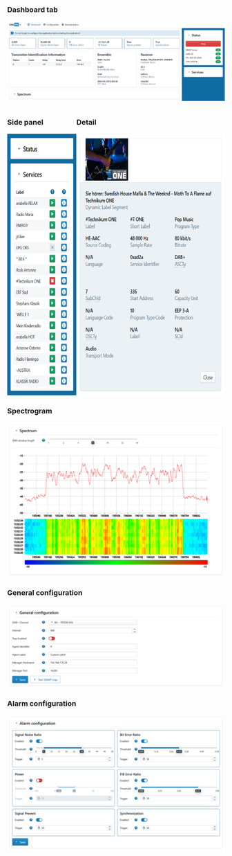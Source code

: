### Dashboard tab
![Printscreen of the dashboard tab](https://github.com/SvajkaJ/SvajkaJ/blob/main/img/dabing/frontend_dashboard_on.png "Printscreen of the dashboard tab")

<div style="display: flex; justify-content: space-between;">
    <span>
        <h3>Side panel</h3>
        <img alt="Printscreen of the side panel" src="https://github.com/SvajkaJ/SvajkaJ/blob/main/img/dabing/frontend_side_panel.png" height="604">
    </span>
    <span>
        <h3>Detail</h3>
        <img alt="Detail of a particular service" src="https://github.com/SvajkaJ/SvajkaJ/blob/main/img/dabing/frontend_service_detail.png" height="604">
    </span>
</div>

### Spectrogram
![Printscreen of the spectrogram section](https://github.com/SvajkaJ/SvajkaJ/blob/main/img/dabing/frontend_spectrogram.png "Printscreen of the spectrogram section")

### General configuration
![Printscreen of the general configuration section](https://github.com/SvajkaJ/SvajkaJ/blob/main/img/dabing/frontend_general_configuration.png "Printscreen of the general configuration section")

### Alarm configuration
![Printscreen of the alarm configuration section](https://github.com/SvajkaJ/SvajkaJ/blob/main/img/dabing/frontend_alarm_configuration.png "Printscreen of the alarm configuration section")
